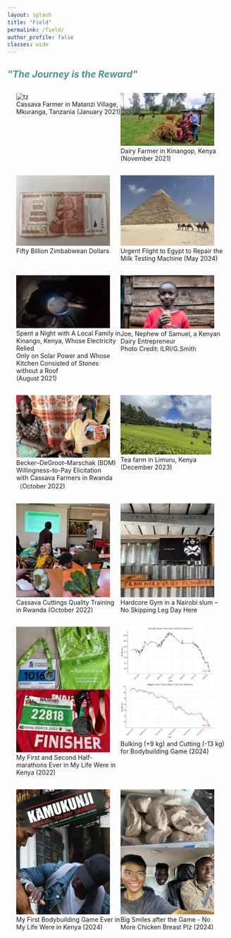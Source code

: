 ```yaml
---
layout: splash
title: "Field"
permalink: /field/
author_profile: false
classes: wide
---
```


<h2 style="color:rgb(78, 145, 165);"><em>"The Journey is the Reward"</em></h2>


<div style="display: flex; margin-top: 20px;">
  <div style="flex: 1; padding-left: 20px;">
    <img src="/images/tz2.jpeg" alt="tz" style="width:90%; margin-top: 10px;">
    <figcaption>Cassava Farmer in Matanzi Village, Mkuranga, Tanzania (January 2021)</figcaption>
  </div>
  <div style="flex: 1; padding-right: 10px;">
    <img src="/images/dairy_farm.jpg" alt="dairy_farm" style="width:90%; margin-top: 10px;">
    <figcaption>Dairy Farmer in Kinangop, Kenya (November 2021)</figcaption>
  </div>
</div>

<div style="display: flex; margin-top: 20px;">
  <div style="flex: 1; padding-left: 20px;">
    <img src="/images/zimbabwe.jpg" alt="zimbabwe" style="width:90%; margin-top: 10px;">
    <figcaption>Fifty Billion Zimbabwean Dollars</figcaption>
  </div>
  <div style="flex: 1; padding-right: 10px;">
    <img src="/images/egypt.jpg" alt="egypt" style="width:90%; margin-top: 10px;">
    <figcaption>Urgent Flight to Egypt to Repair the Milk Testing Machine (May 2024)</figcaption>
  </div>
</div>

<div style="display: flex; margin-top: 20px;">
  <div style="flex: 1; padding-left: 20px;">
    <img src="/images/kinango.jpg" alt="kinango" style="width:90%; margin-top: 10px;">
    <figcaption>Spent a Night with A Local Family in Kinango, Kenya, Whose Electricity Relied</figcaption>
    <figcaption>Only on Solar Power and Whose Kitchen Consisted of Stones without a Roof</figcaption>
    <figcaption>(August 2021)</figcaption>  
  </div>
  <div style="flex: 1; padding-right: 10px;">
    <img src="/images/Kenyamilk_small.jpg" alt="ke" style="width:90%; margin-top: 10px;">
    <figcaption>Joe, Nephew of Samuel, a Kenyan Dairy Entrepreneur</figcaption>
    <figcaption>Photo Credit: ILRI/G.Smith</figcaption>
  </div>
</div>


<div style="display: flex; margin-top: 20px;">
  <div style="flex: 1; padding-left: 20px;">
    <img src="/images/bdm.jpg" alt="bdm" style="width:90%; margin-top: 10px;">
    <figcaption>Becker–DeGroot–Marschak (BDM) Willingness-to-Pay Elicitation </figcaption>
    <figcaption>with Cassava Farmers in Rwanda（October 2022)</figcaption>
  </div>
  
  <div style="flex: 1; padding-right: 10px;">
    <img src="/images/tea_farm.jpg" alt="tea_farm" style="width:87%; margin-top: 10px;">
    <figcaption>Tea farm in Limuru, Kenya (December 2023)</figcaption>
  </div>
</div>



<div style="display: flex; margin-top: 20px;">
  <div style="flex: 1; padding-left: 20px;">
    <img src="/images/cassava_train.jpg" alt="cassava_train" style="width:90%; margin-top: 10px;">
    <figcaption>Cassava Cuttings Quality Training in Rwanda (October 2022)</figcaption>
  </div>
  <div style="flex: 1; padding-right: 10px;">
    <img src="/images/gym.jpg" alt="gym" style="width:90%; margin-top: 10px;">
    <figcaption>Hardcore Gym in a Nairobi slum – No Skipping Leg Day Here</figcaption>
  </div>
</div>

<div style="display: flex; margin-top: 20px;">
  <div style="flex: 1; padding-left: 20px;">
    <img src="/images/marathon.jpg" alt="marathon" style="width:90%; margin-top: 10px;">
    <figcaption>My First and Second Half-marathons Ever in My Life Were in Kenya (2022) </figcaption>
  </div>
  <div style="flex: 1; padding-right: 10px;">
    <img src="/images/dieting.jpg" alt="dieting" style="width:90%; margin-top: 10px;">
    <figcaption>Bulking (+9 kg) and Cutting (-13 kg) for Bodybuilding Game (2024) </figcaption>
  </div>
</div>

<div style="display: flex; margin-top: 20px;">
  <div style="flex: 1; padding-left: 20px;">
    <img src="/images/gameday.jpg" alt="gameday" style="width:90%; margin-top: 10px;">
    <figcaption>My First Bodybuilding Game Ever in My Life Were in Kenya (2024)</figcaption>
  </div>
  <div style="flex: 1; padding-right: 10px;">
    <img src="/images/gameday2.jpg" alt="gameday2" style="width:90%; margin-top: 10px;">
    <figcaption>Big Smiles after the Game - No More Chicken Breast Plz (2024)</figcaption>
  </div>
</div>